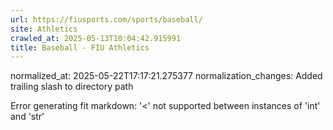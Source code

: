 ```yaml
---
url: https://fiusports.com/sports/baseball/
site: Athletics
crawled_at: 2025-05-13T10:04:42.915991
title: Baseball - FIU Athletics
---
```

normalized_at: 2025-05-22T17:17:21.275377
normalization_changes: Added trailing slash to directory path

Error generating fit markdown: '<' not supported between instances of 'int' and 'str'